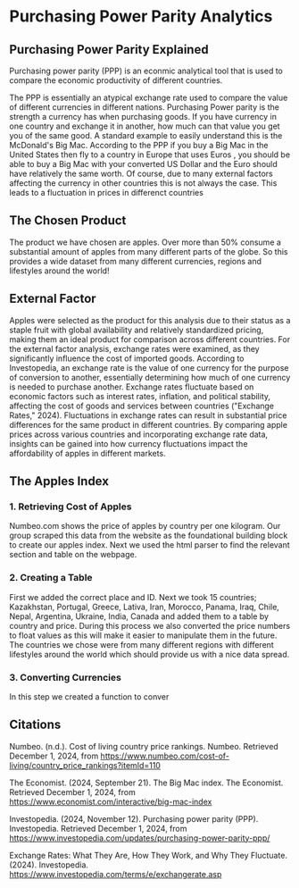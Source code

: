 # Purchasing Power Parity Analytics

## Purchasing Power Parity Explained
Purchasing power parity (PPP) is an econmic analytical tool that is used to compare the economic productivity of different countries.

The PPP is essentially an atypical exchange rate used to compare the value of different currencies in different nations. Purchasing Power parity is the strength a currency has when purchasing goods. If you have currency in one country and exchange it in another, how much can that value you get you of the same good. A standard example to easily understand this is the McDonald's Big Mac. According to the PPP if you buy a Big Mac in the United States then fly to a country in Europe that uses Euros , you should be able to buy a Big Mac with your converted US Dollar and the Euro should have relatively the same worth. Of course, due to many external factors affecting the currency in other countries this is not always the case. This leads to a fluctuation in prices in differenct countries

## The Chosen Product
The product we have chosen are apples. Over more than 50% consume a substantial amount of apples from many different parts of the globe. So this provides a wide dataset from many different currencies, regions and lifestyles around the world! 


## External Factor
Apples were selected as the product for this analysis due to their status as a staple fruit with global availability and relatively standardized pricing, making them an ideal product for comparison across different countries. For the external factor analysis, exchange rates were examined, as they significantly influence the cost of imported goods. According to Investopedia, an exchange rate is the value of one currency for the purpose of conversion to another, essentially determining how much of one currency is needed to purchase another. Exchange rates fluctuate based on economic factors such as interest rates, inflation, and political stability, affecting the cost of goods and services between countries ("Exchange Rates," 2024). Fluctuations in exchange rates can result in substantial price differences for the same product in different countries. By comparing apple prices across various countries and incorporating exchange rate data, insights can be gained into how currency fluctuations impact the affordability of apples in different markets.


## The Apples Index

### 1. Retrieving Cost of Apples
Numbeo.com shows the price of apples by country per one kilogram. Our group scraped this data from the website as the foundational building block to create our apples index. Next we used the html parser to find the relevant section and table on the webpage. 

### 2. Creating a Table
First we added the correct place and ID. Next we took 15 countries; Kazakhstan, Portugal, Greece, Lativa, Iran, Morocco, Panama, Iraq, Chile, Nepal, Argentina, Ukraine, India, Canada and added them to a table by country and price. During this process we also converted the price numbers to float values as this will make it easier to manipulate them in the future. The countries we chose were from many different regions with different lifestyles around the world which should provide us with a nice data spread.

### 3. Converting Currencies
In this step we created a function to conver

## Citations
Numbeo. (n.d.). Cost of living country price rankings. Numbeo. 
  Retrieved December 1, 2024, from https://www.numbeo.com/cost-of-living/country_price_rankings?itemId=110

The Economist. (2024, September 21). The Big Mac index. The Economist. 
  Retrieved December 1, 2024, from https://www.economist.com/interactive/big-mac-index

Investopedia. (2024, November 12). Purchasing power parity (PPP). Investopedia. 
  Retrieved December 1, 2024, from https://www.investopedia.com/updates/purchasing-power-parity-ppp/

 Exchange Rates: What They Are, How They Work, and Why They Fluctuate. (2024). Investopedia. https://www.investopedia.com/terms/e/exchangerate.asp

